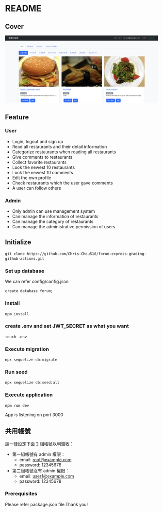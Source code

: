 # README

## Cover

![img-01](https://github.com/Chris-Chou518/forum-express-grading-github-actions/blob/main/github-pic/cover.png)

## Feature

### User
* Login, logout and sign up
* Read all restaurants and their detail information
* Categorize restaurants when reading all restaurants
* Give comments to restaurants
* Collect favorite restaurants
* Look the newest 10 restaurants
* Look the newest 10 comments
* Edit the own profile
* Check restaurants which the user gave comments
* A user can follow others

### Admin
* Only admin can use management system
* Can manage the information of restaurants 
* Can manage the category of restaurants 
* Can manage the administrative permission of users 

## Initialize

```
git clone https://github.com/Chris-Chou518/forum-express-grading-github-actions.git
```

### Set up database
We can refer config/config.json

```
create database forum;
```

### Install
```
npm install
```

### create .env and set JWT_SECRET as what you want
```
touch .env
```

### Execute migration
```
npx sequelize db:migrate
```

### Run seed
```
npx sequelize db:seed:all  
```

### Execute application
```
npm run dev
```
App is listening on port 3000

## 共用帳號
請一律設定下面 2 組帳號以利驗收：
* 第一組帳號有 admin 權限：
  * email: root@example.com
  * password: 12345678
* 第二組帳號沒有 admin 權限：
  * email: user1@example.com
  * password: 12345678

### Prerequisites

Please refer package.json file.Thank you!
